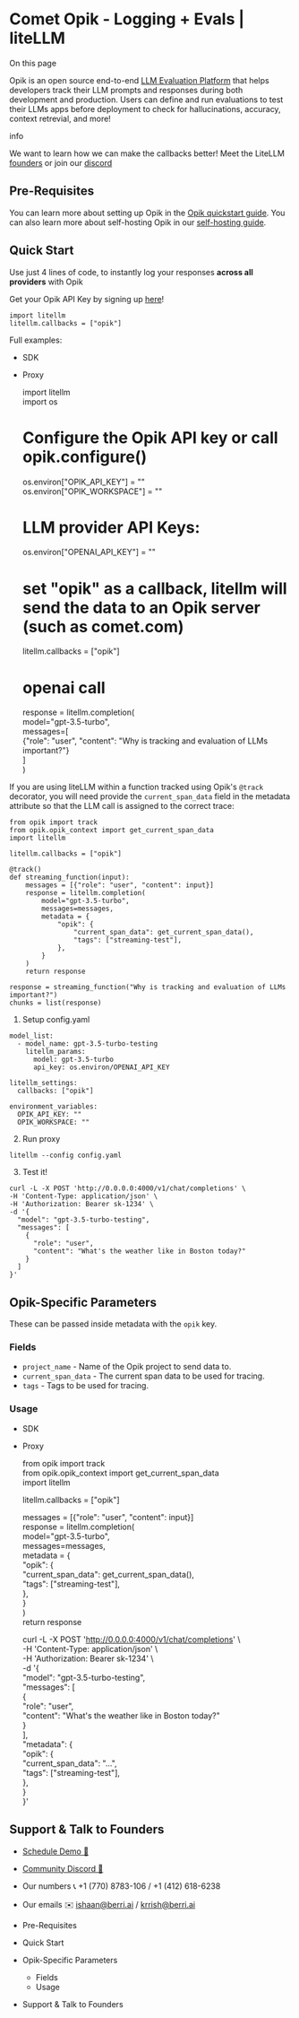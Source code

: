 # Comet Opik - Logging + Evals | liteLLM

On this page

Opik is an open source end-to-end [LLM Evaluation Platform](https://www.comet.com/site/products/opik/?utm_source=litelllm&utm_medium=docs&utm_content=intro_paragraph) that helps developers track their LLM prompts and responses during both development and production. Users can define and run evaluations to test their LLMs apps before deployment to check for hallucinations, accuracy, context retrevial, and more!

info

We want to learn how we can make the callbacks better! Meet the LiteLLM [founders](https://calendly.com/d/4mp-gd3-k5k/berriai-1-1-onboarding-litellm-hosted-version) or join our [discord](https://discord.gg/wuPM9dRgDw)

## Pre-Requisites​

You can learn more about setting up Opik in the [Opik quickstart guide](https://www.comet.com/docs/opik/quickstart/). You can also learn more about self-hosting Opik in our [self-hosting guide](https://www.comet.com/docs/opik/self-host/local_deployment).

## Quick Start​

Use just 4 lines of code, to instantly log your responses **across all providers** with Opik

Get your Opik API Key by signing up [here](https://www.comet.com/signup?utm_source=litelllm&utm_medium=docs&utm_content=api_key_cell)!
    
    
    import litellm  
    litellm.callbacks = ["opik"]  
    

Full examples:

  * SDK
  * Proxy

    
    
    import litellm  
    import os  
      
    # Configure the Opik API key or call opik.configure()  
    os.environ["OPIK_API_KEY"] = ""  
    os.environ["OPIK_WORKSPACE"] = ""  
      
    # LLM provider API Keys:  
    os.environ["OPENAI_API_KEY"] = ""  
      
    # set "opik" as a callback, litellm will send the data to an Opik server (such as comet.com)  
    litellm.callbacks = ["opik"]  
      
    # openai call  
    response = litellm.completion(  
        model="gpt-3.5-turbo",  
        messages=[  
            {"role": "user", "content": "Why is tracking and evaluation of LLMs important?"}  
        ]  
    )  
    

If you are using liteLLM within a function tracked using Opik's `@track` decorator, you will need provide the `current_span_data` field in the metadata attribute so that the LLM call is assigned to the correct trace:
    
    
    from opik import track  
    from opik.opik_context import get_current_span_data  
    import litellm  
      
    litellm.callbacks = ["opik"]  
      
    @track()  
    def streaming_function(input):  
        messages = [{"role": "user", "content": input}]  
        response = litellm.completion(  
            model="gpt-3.5-turbo",  
            messages=messages,  
            metadata = {  
                "opik": {  
                    "current_span_data": get_current_span_data(),  
                    "tags": ["streaming-test"],  
                },  
            }  
        )  
        return response  
      
    response = streaming_function("Why is tracking and evaluation of LLMs important?")  
    chunks = list(response)  
    

  1. Setup config.yaml

    
    
    model_list:  
      - model_name: gpt-3.5-turbo-testing  
        litellm_params:  
          model: gpt-3.5-turbo  
          api_key: os.environ/OPENAI_API_KEY  
      
    litellm_settings:  
      callbacks: ["opik"]  
      
    environment_variables:  
      OPIK_API_KEY: ""  
      OPIK_WORKSPACE: ""  
    

  2. Run proxy

    
    
    litellm --config config.yaml  
    

  3. Test it!

    
    
    curl -L -X POST 'http://0.0.0.0:4000/v1/chat/completions' \  
    -H 'Content-Type: application/json' \  
    -H 'Authorization: Bearer sk-1234' \  
    -d '{  
      "model": "gpt-3.5-turbo-testing",  
      "messages": [  
        {  
          "role": "user",  
          "content": "What's the weather like in Boston today?"  
        }  
      ]  
    }'  
    

## Opik-Specific Parameters​

These can be passed inside metadata with the `opik` key.

### Fields​

  * `project_name` \- Name of the Opik project to send data to.
  * `current_span_data` \- The current span data to be used for tracing.
  * `tags` \- Tags to be used for tracing.

### Usage​

  * SDK
  * Proxy

    
    
    from opik import track  
    from opik.opik_context import get_current_span_data  
    import litellm  
      
    litellm.callbacks = ["opik"]  
      
    messages = [{"role": "user", "content": input}]  
    response = litellm.completion(  
        model="gpt-3.5-turbo",  
        messages=messages,  
        metadata = {  
            "opik": {  
                "current_span_data": get_current_span_data(),  
                "tags": ["streaming-test"],  
            },  
        }  
    )  
    return response  
    
    
    
    curl -L -X POST 'http://0.0.0.0:4000/v1/chat/completions' \  
    -H 'Content-Type: application/json' \  
    -H 'Authorization: Bearer sk-1234' \  
    -d '{  
      "model": "gpt-3.5-turbo-testing",  
      "messages": [  
        {  
          "role": "user",  
          "content": "What's the weather like in Boston today?"  
        }  
      ],  
      "metadata": {  
        "opik": {  
          "current_span_data": "...",  
          "tags": ["streaming-test"],  
        },  
      }  
    }'  
    

## Support & Talk to Founders​

  * [Schedule Demo 👋](https://calendly.com/d/4mp-gd3-k5k/berriai-1-1-onboarding-litellm-hosted-version)
  * [Community Discord 💭](https://discord.gg/wuPM9dRgDw)
  * Our numbers 📞 +1 (770) 8783-106 / ‭+1 (412) 618-6238‬
  * Our emails ✉️ [ishaan@berri.ai](mailto:ishaan@berri.ai) / [krrish@berri.ai](mailto:krrish@berri.ai)

  * Pre-Requisites
  * Quick Start
  * Opik-Specific Parameters
    * Fields
    * Usage
  * Support & Talk to Founders